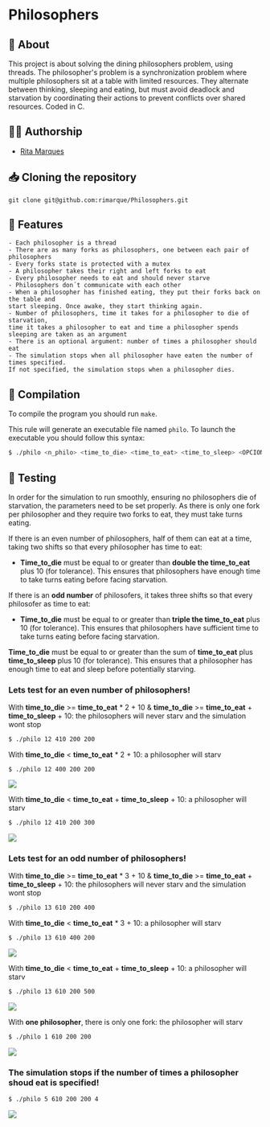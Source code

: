 # **Philosophers**

## :speech_balloon: **About**
This project is about solving the dining philosophers problem, using threads. 
The philosopher's problem is a synchronization problem where multiple philosophers sit at a table with limited resources. 
They alternate between thinking, sleeping and eating, but must avoid deadlock and starvation by coordinating their actions to prevent conflicts over shared resources.
Coded in C.

## 🙋‍♀️ **Authorship**
- [Rita Marques](https://github.com/rimarque)

## :inbox_tray: **Cloning the repository**

```shell
git clone git@github.com:rimarque/Philosophers.git 
```

## 💎 **Features**
```
- Each philosopher is a thread
- There are as many forks as philosophers, one between each pair of philosophers
- Every forks state is protected with a mutex
- A philosopher takes their right and left forks to eat
- Every philosopher needs to eat and should never starve
- Philosophers don´t communicate with each other
- When a philosopher has finished eating, they put their forks back on the table and
start sleeping. Once awake, they start thinking again.
- Number of philosophers, time it takes for a philosopher to die of starvation,
time it takes a philosopher to eat and time a philosopher spends sleeping are taken as an argument
- There is an optional argument: number of times a philosopher should eat
- The simulation stops when all philosopher have eaten the number of times specified.
If not specified, the simulation stops when a philosopher dies.
```

## :link: **Compilation**
To compile the program you should run `make`.

This rule will generate an executable file named `philo`. To launch the executable you should follow this syntax:

```sh
$ ./philo <n_philo> <time_to_die> <time_to_eat> <time_to_sleep> <OPCIONAL(n_eat)>
```
## 🥇 **Testing**
In order for the simulation to run smoothly, ensuring no philosophers die of starvation, the parameters need to be set properly. As there is only one fork per philosopher and they require two forks to eat, they must take turns eating.

If there is an even number of philosophers, half of them can eat at a time, taking two shifts so that every philosopher has time to eat:
- **Time_to_die** must be equal to or greater than **double the time_to_eat** plus 10 (for tolerance). This ensures that philosophers have enough time to take turns eating before facing starvation.

If there is an **odd number** of philosofers, it takes three shifts so that every philosofer as time to eat:
- **Time_to_die** must be equal to or greater than **triple the time_to_eat** plus 10 (for tolerance). This ensures that philosophers have sufficient time to take turns eating before facing starvation.

**Time_to_die** must be equal to or greater than the sum of **time_to_eat** plus **time_to_sleep** plus 10 (for tolerance). This ensures that a philosopher has enough time to eat and sleep before potentially starving.

### Lets test for an even number of philosophers!
With **time_to_die** >= **time_to_eat** * 2 + 10  &  **time_to_die** >= **time_to_eat** + **time_to_sleep** + 10: the philosophers will never starv and the simulation wont stop
```sh
$ ./philo 12 410 200 200
```
With **time_to_die** < **time_to_eat** * 2 + 10: a philosopher will starv
``` 
$ ./philo 12 400 200 200
```
<td><image src="img/notEnoughTimetoeatEven.png"></td>

With **time_to_die** < **time_to_eat** + **time_to_sleep** + 10: a philosopher will starv
```sh
$ ./philo 12 410 200 300
```
<td><image src="img/notEnoughTimetosleepEven.png"></td>

### Lets test for an odd number of philosophers!
With **time_to_die** >= **time_to_eat** * 3 + 10  &  **time_to_die** >= **time_to_eat** + **time_to_sleep** + 10: the philosophers will never starv and the simulation wont stop
```sh
$ ./philo 13 610 200 400
```
With **time_to_die** < **time_to_eat** * 3 + 10: a philosopher will starv
```sh
$ ./philo 13 610 400 200
```
<td><image src="img/notEnoughTimetoeatOdd.png"></td>

With **time_to_die** < **time_to_eat** + **time_to_sleep** + 10: a philosopher will starv
```sh
$ ./philo 13 610 200 500
```
<td><image src="img/notEnoughTimetosleepOdd.png"></td>

With **one philosopher**, there is only one fork: the philosopher will starv
```sh
$ ./philo 1 610 200 200
```
<td><image src="img/onePhilo.png"></td>

### The simulation stops if the number of times a philosopher shoud eat is specified!
```sh
$ ./philo 5 610 200 200 4
```
<td><image src="img/optionalParameter.png"></td>
